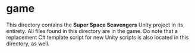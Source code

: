 <h1>game</h1>
<p>This directory contains the <strong>Super Space Scavengers</strong> Unity project in its entirety. All files found in this directory are in the game. Do note that a replacement C# template script for new Unity scripts is also located in this directory, as well.</p>
